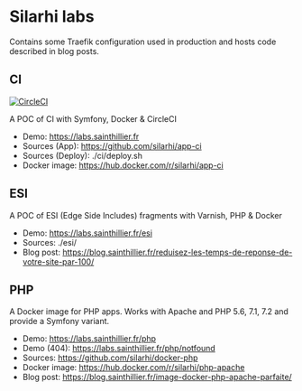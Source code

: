 # Silarhi labs
Contains some Traefik configuration used in production and hosts code described in blog posts.

## CI
[![CircleCI](https://circleci.com/gh/silarhi/app-ci.svg?style=svg)](https://circleci.com/gh/silarhi/app-ci)

A POC of CI with Symfony, Docker & CircleCI

* Demo: https://labs.sainthillier.fr
* Sources (App): https://github.com/silarhi/app-ci
* Sources (Deploy): ./ci/deploy.sh
* Docker image: https://hub.docker.com/r/silarhi/app-ci

## ESI
A POC of ESI (Edge Side Includes) fragments with Varnish, PHP & Docker

* Demo: https://labs.sainthillier.fr/esi
* Sources: ./esi/
* Blog post: https://blog.sainthillier.fr/reduisez-les-temps-de-reponse-de-votre-site-par-100/

## PHP
A Docker image for PHP apps. Works with Apache and PHP 5.6, 7.1, 7.2 and provide a Symfony variant.

* Demo: https://labs.sainthillier.fr/php
* Demo (404): https://labs.sainthillier.fr/php/notfound
* Sources: https://github.com/silarhi/docker-php
* Docker image: https://hub.docker.com/r/silarhi/php-apache
* Blog post: https://blog.sainthillier.fr/image-docker-php-apache-parfaite/
